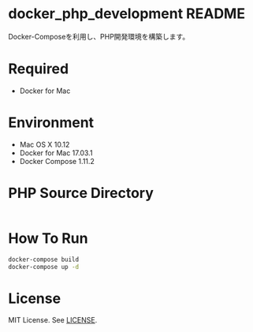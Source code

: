 # docker_php_development README

Docker-Composeを利用し、PHP開発環境を構築します。

# Required

* Docker for Mac

# Environment

* Mac OS X 10.12
* Docker for Mac 17.03.1
* Docker Compose 1.11.2

# PHP Source Directory

```./htdocs/src
```

# How To Run

```bash
docker-compose build
docker-compose up -d
```

# License

MIT License.
See [LICENSE](LICENSE).
